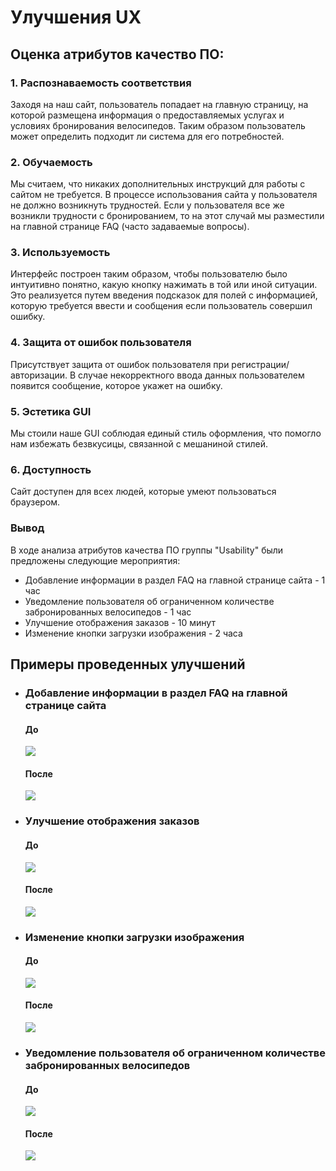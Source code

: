 # Улучшения UX
## Оценка атрибутов качество ПО:
### 1. Распознаваемость соответствия
Заходя на наш сайт, пользователь попадает на главную страницу, на которой размещена информация о предоставляемых услугах и условиях бронирования велосипедов. Таким образом пользователь может определить подходит ли система для его потребностей.
### 2. Обучаемость
Мы считаем, что никаких дополнительных инструкций для работы с сайтом не требуется. В процессе использования сайта у пользователя не должно возникнуть трудностей. Если у пользователя все же возникли трудности с бронированием, то на этот случай мы разместили на главной странице FAQ (часто задаваемые вопросы).
### 3. Используемость
Интерфейс построен таким образом, чтобы пользователю было интуитивно понятно, какую кнопку нажимать в той или иной ситуации. Это реализуется путем введения подсказок для полей с информацией, которую требуется ввести и сообщения если пользователь совершил ошибку.
### 4. Защита от ошибок пользователя
Присутствует защита от ошибок пользователя при регистрации/авторизации. В случае некорректного ввода данных пользователем появится сообщение, которое укажет на ошибку.
### 5. Эстетика GUI
Мы стоили наше GUI соблюдая единый стиль оформления, что помогло нам избежать безвкусицы, связанной с мешаниной стилей.
### 6. Доступность
Сайт доступен для всех людей, которые умеют пользоваться браузером.
### Вывод
В ходе анализа атрибутов качества ПО группы "Usability" были предложены следующие мероприятия:
* Добавление информации в раздел FAQ на главной странице сайта - 1 час
* Уведомление пользователя об ограниченном количестве забронированных велосипедов - 1 час
* Улучшение отображения заказов - 10 минут  
* Изменение кнопки загрузки изображения - 2 часа

## Примеры проведенных улучшений

* ###  Добавление информации в раздел FAQ на главной странице сайта
    ####  До 
    ![](https://github.com/slavaguk2000/RenTrip/blob/master/Screenshots/1_1.jpg)
    ####  После 
    ![](https://github.com/slavaguk2000/RenTrip/blob/master/Screenshots/1_2.jpg)  
    
* ###  Улучшение отображения заказов
    ####  До 
    ![](https://github.com/slavaguk2000/RenTrip/blob/master/Screenshots/2_1.jpg)
    ####  После 
    ![](https://github.com/slavaguk2000/RenTrip/blob/master/Screenshots/2_2.jpg)
    
* ###  Изменение кнопки загрузки изображения 
    ####  До 
    ![](https://github.com/slavaguk2000/RenTrip/blob/master/Screenshots/4_1.jpg)
    ####  После 
    ![](https://github.com/slavaguk2000/RenTrip/blob/master/Screenshots/4_2.jpg)
    
* ###  Уведомление пользователя об ограниченном количестве забронированных велосипедов
    ####  До 
    ![](https://github.com/slavaguk2000/RenTrip/blob/master/Screenshots/3_1.jpg)
    ####  После 
    ![](https://github.com/slavaguk2000/RenTrip/blob/master/Screenshots/3_2.png)



